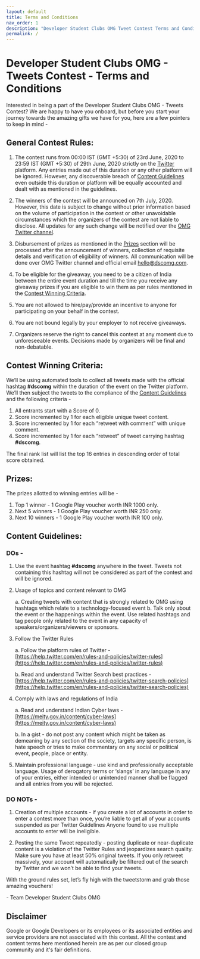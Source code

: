 ```yaml
---
layout: default
title: Terms and Conditions
nav_order: 1
description: "Developer Student Clubs OMG Tweet Contest Terms and Conditions"
permalink: /
---
```


# Developer Student Clubs OMG - Tweets Contest - Terms and Conditions 

Interested in being a part of the Developer Student Clubs OMG - Tweets Contest? We are happy to have you onboard, but before you start your journey towards the amazing gifts we have for you, here are a few pointers to keep in mind - 


## General Contest Rules:

1. The contest runs from 00:00 IST (GMT +5:30) of 23rd June, 2020 to 23:59 IST (GMT +5:30) of 29th June, 2020 strictly on the [Twitter](https://twitter.com) platform. Any entries made out of this duration or any other platform will be ignored. However, any discoverable breach of [Content Guidelines](#Content%20Guidelines) even outside this duration or platform will be equally accounted and dealt with as mentioned in the guidelines.

2. The winners of the contest will be announced on 7th July, 2020. However, this date is subject to change without prior information based on the volume of participation in the contest or other unavoidable circumstances which the organizers of the contest are not liable to disclose. All updates for any such change will be notified over the [OMG Twitter channel](https://twitter.com/OmgDsc).

3. Disbursement of prizes as mentioned in the [Prizes](#Prizes) section will be processed after the announcement of winners, collection of requisite details and verification of eligibility of winners. All communication will be done over OMG Twitter channel and official email [hello@dscomg.com](mailto:hello@dscomg.com).

4. To be eligible for the giveaway, you need to be a citizen of India between the entire event duration and till the time you receive any giveaway prizes if you are eligible to win them as per rules mentioned in the [Contest Winning Criteria](#Contest%20Winning%20Criteria).

5. You are not allowed to hire/pay/provide an incentive to anyone for participating on your behalf in the contest.

6. You are not bound legally by your employer to not receive giveaways. 

7. Organizers reserve the right to cancel this contest at any moment due to unforeseeable events. Decisions made by organizers will be final and non-debatable.


## Contest Winning Criteria:

We’ll be using automated tools to collect all tweets made with the official hashtag **#dscomg** within the duration of the event on the Twitter platform. We’ll then subject the tweets to the compliance of the [Content Guidelines](#Content%20Guidelines) and the following criteria -

1. All entrants start with a Score of 0.
2. Score incremented by 1 for each eligible unique tweet content.
3. Score incremented by 1 for each “retweet with comment” with unique comment.
4. Score incremented by 1 for each “retweet” of tweet carrying hashtag **#dscomg**.

The final rank list will list the top 16 entries in descending order of total score obtained. 


## Prizes:

The prizes allotted to winning entries will be - 

1. Top 1 winner - 1 Google Play voucher worth INR 1000 only.
2. Next 5 winners - 1 Google Play voucher worth INR 250 only.
3. Next 10 winners - 1 Google Play voucher worth INR 100 only.

## Content Guidelines:

### DOs - 

1. Use the event hashtag **#dscomg** anywhere in the tweet. Tweets not containing this hashtag will not be considered as part of the contest and will be ignored.

2. Usage of topics and content relevant to OMG

    a. Creating tweets with content that is strongly related to OMG using hashtags which relate to a technology-focused event
    b. Talk only about the event or the happenings within the event. Use related hashtags and tag people only related to the event in any capacity of speakers/organizers/viewers or sponsors.

3. Follow the Twitter Rules

    a. Follow the platform rules of Twitter - [https://help.twitter.com/en/rules-and-policies/twitter-rules](https://help.twitter.com/en/rules-and-policies/twitter-rules)

    b. Read and understand Twitter Search best practices - [https://help.twitter.com/en/rules-and-policies/twitter-search-policies](https://help.twitter.com/en/rules-and-policies/twitter-search-policies)


4. Comply with laws and regulations of India

    a. Read and understand Indian Cyber laws - [https://meity.gov.in/content/cyber-laws](https://meity.gov.in/content/cyber-laws)

    b. In a gist - do not post any content which might be taken as demeaning by any section of the society, targets any specific person, is hate speech or tries to make commentary on any social or political event, people, place or entity.

5. Maintain professional language - use kind and professionally acceptable language. Usage of derogatory terms or ‘slangs’ in any language in any of your entries, either intended or unintended manner shall be flagged and all entries from you will be rejected.

### DO NOTs - 

1. Creation of multiple accounts - if you create a lot of accounts in order to enter a contest more than once, you’re liable to get all of your accounts suspended as per Twitter Guidelines Anyone found to use multiple accounts to enter will be ineligible.

2. Posting the same Tweet repeatedly - posting duplicate or near-duplicate content is a violation of the Twitter Rules and jeopardizes search quality. Make sure you have at least 50% original tweets.  If you only retweet massively, your account will automatically be filtered out of the search by Twitter and we won’t be able to find your tweets.

With the ground rules set, let’s fly high with the tweetstorm and grab those amazing vouchers!

\- Team Developer Student Clubs OMG

## Disclaimer

Google or Google Developers or its employees or its associated entities and service providers are not associated with this contest.  All the contest and content terms here mentioned herein are as per our closed group community and it's fair definitions.